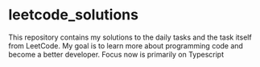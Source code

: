 # leetcode_solutions

This repository contains my solutions to the daily tasks and the task itself from LeetCode. My goal is to learn more about programming code and become a better developer. Focus now is primarily on Typescript
